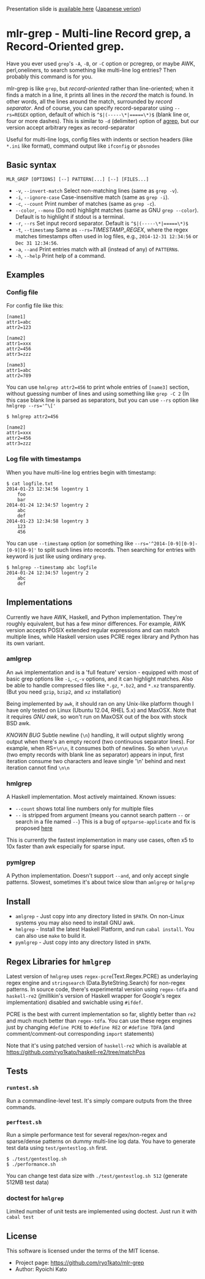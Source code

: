 Presentation slide is [available here](http://www.slideshare.net/ryo1kato/multiline-record-grep) ([Japanese verion](http://www.slideshare.net/ryo1kato/mlrgrep-a-recordoriented-grep))

# mlr-grep - Multi-line Record grep, a Record-Oriented grep.

Have you ever used `grep`'s  `-A`, `-B`, or `-C` option or pcregrep, or maybe AWK, perl,oneliners, to search something like multi-line log entries?
Then probably this command is for you.

mlr-grep is like `grep`, but *_record_-oriented* rather than line-oriented; when it finds a match in a line, it prints all lines in the _record_ the match is found. In other words, all the lines around the match, surrounded by _record separator_.
And of course, you can specify record-separator using `--rs=REGEX` option, default of which is `^$|(-----\*|=====\*)$` (blank line or, four or more dashes). This is similar to `-d` (delimiter) option of [agrep](http://www.tgries.de/agrep/agrephlp.html), but our version accept arbitrary regex as record-separator

Useful for multi-line logs, config files with indents or section headers (like `*.ini` like format), command output like `ifconfig` or `pbsnodes`


## Basic syntax

`MLR_GREP [OPTIONS] [--] PATTERN[...] [--] [FILES...]`

* `-v`, `--invert-match` Select non-matching lines (same as `grep -v`).
* `-i`, `--ignore-case`  Case-insensitive match (same as `grep -i`).
* `-c`, `--count`        Print number of matches (same as `grep -c`).
* `--color`, `--mono`    (Do not) highlight matches (same as GNU `grep --color`).
                         Default is to highlight if stdout is a terminal.
* `-r`, `--rs`           Set input record separator. Default is `^$|(-----\*|=====\*)$`
* `-t`, `--timestamp`    Same as `--rs=`*TIMESTAMP_REGEX*, where the regex matches
                         timestamps often used in log files, e.g.,
                         `2014-12-31 12:34:56` or `Dec 31 12:34:56`.
* `-a`, `--and`          Print entries match with all (instead of any) of `PATTERN`s.
* `-h`, `--help`         Print help of a command.


## Examples

### Config file
For config file like this:
```
[name1]
attr1=abc
attr2=123

[name2]
attr1=xxx
attr2=456
attr3=zzz

[name3]
attr1=abc
attr2=789
```

You can use `hmlgrep attr2=456` to print whole entries of `[name3]` section, without guessing number of lines and using something like `grep -C 2` (In this case blank line is parsed as separators, but you can use `--rs` option like `hmlgrep --rs='^\['`

```
$ hmlgrep attr2=456

[name2]
attr1=xxx
attr2=456
attr3=zzz
```

### Log file with timestamps
When you have multi-line log entries begin with timestamp:

```
$ cat logfile.txt
2014-01-23 12:34:56 logentry 1
    foo
    bar
2014-01-24 12:34:57 logentry 2
    abc
    def
2014-01-23 12:34:58 logentry 3
    123
    456
```

You can use `--timestamp` option (or something like `--rs='^2014-[0-9][0-9]-[0-9][0-9]'` to split such lines into records. Then searching for entries with keyword is just like using ordinary `grep`.

```
$ hmlgrep --timestamp abc logfile
2014-01-24 12:34:57 logentry 2
    abc
    def
```


## Implementations
Currently we have AWK, Haskell, and Python implementation.
They're roughly equivalent, but has a few minor differences.
For example, AWK version accepts POSIX extended regular expressions and can match multiple lines, while Haskell version uses PCRE regex library and Python has its own variant.

### amlgrep
An `awk` implementation and is a 'full feature' version - equipped with most of basic grep options like `-i`,`-c`,`-v` options, and it can highlight matches. Also be able to handle compressed files like `*.gz`, `*.bz2`, and `*.xz` transparently. (But you need `gzip`, `bzip2`, and `xz` installation)

Being implemented by `awk`, it should ran on any Unix-like platform though I have only tested on Linux (Ubuntu 12.04, RHEL 5.x) and MaxOSX. Note that it requires *GNU awk*, so won't run on MaxOSX out of the box with stock BSD awk.

*KNOWN BUG* Subtle newline (`\n`) handling, it will output slightly wrong output when there's an empty record (two continuous separator lines). For example, when RS=`\n\n`, it consumes both of newlines. So when `\n\n\n` (two empty records with blank line as separator) appears in input, first iteration consume two characters and leave single '\n' behind and next iteration cannot find `\n\n`

### hmlgrep
A Haskell implementation. Most actively maintained.
Known issues:
* `--count` shows total line numbers only for multiple files
* `--` is stripped from argument (means you cannot search pattern `--` or search in a file named `--`) This is a bug of `optparse-applicate` and fix is proposed [here](https://github.com/pcapriotti/optparse-applicative/pull/99)

This is currently the fastest implementation in many use cases, often x5 to 10x faster than awk especially for sparse input.

### pymlgrep
A Python implementation. Doesn't support `--and`, and only accept single patterns.
Slowest, sometimes it's about twice slow than `amlgrep` or `hmlgrep`


## Install
* `amlgrep` - Just copy into any directory listed in `$PATH`. On non-Linux systems you may also need to install GNU awk.
* `hmlgrep` - Install the latest Haskell Platform, and run `cabal install`. You can also use `make` to build it.
* `pymlgrep` - Just copy into any directory listed in `$PATH`.


## Regex Libraries for `hmlgrep`
Latest version of `hmlgrep` uses `regex-pcre`(Text.Regex.PCRE) as underlaying regex engine and `stringsearch` (Data.ByteString.Search) for non-regex patterns.
In source code, there's experimental version using `regex-tdfa` and `haskell-re2` (jmillikin's version of Haskell wrapper for Google's regex implementation) disabled and swichable using `#ifdef`.

PCRE is the best with current implementation so far, slightly better than `re2` and much much better than `regex-tdfa`.
You can use these regex engines just by changing `#define PCRE` to `#define RE2` or `#define TDFA` (and comment/comment-out corresponding `import` statements)

Note that it's using patched version of `haskell-re2` which is available at https://github.com/ryo1kato/haskell-re2/tree/matchPos


## Tests

### `runtest.sh`
Run a commandline-level test. It's simply compare outputs from the three commands.

### `perftest.sh`
Run a simple performance test for several regex/non-regex and sparse/dense patterns on dummy multi-line log data.
You have to generate test data using `test/gentestlog.sh` first.

```
$ ./test/gentestlog.sh
$ ./performance.sh
```
You can change test data size with `./test/gentestlog.sh 512` (generate 512MB test data)

### doctest for `hmlgrep`
Limited number of unit tests are implemented using doctest.
Just run it with `cabal test`


## License
This software is licensed under the terms of the MIT license.
* Project page: https://github.com/ryo1kato/mlr-grep
* Author: Ryoichi Kato

